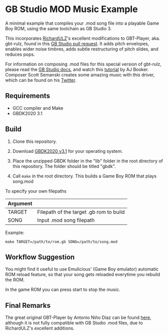 # GB Studio MOD Music Example
A minimal example that compiles your .mod song file into a playable Game Boy ROM, using the same toolchain as GB Studio 3.

This incorporates [RichardULZ](https://github.com/RichardULZ)'s excellent modifications to GBT-Player, aka. gbt-rulz, found in this [GB Studio pull request](https://github.com/chrismaltby/gb-studio/pull/505). It adds pitch envelopes, enables wider noise timbres, adds subtle restructuring of pitch slides, and reduces pops.

For information on composing .mod files for this special version of gbt-rulz, please read the [GB Studio docs](https://www.gbstudio.dev/docs/assets/music/music-gbt), and watch this [tutorial](https://www.youtube.com/watch?v=Qz7z7yWn_5w) by AJ Booker.
Composer Scott Semanski creates some amazing music with this driver, which can be found on his [Twitter](https://twitter.com/ScottSemanski).

## Requirements
- GCC compiler and Make
- GBDK2020 3.1

## Build
1. Clone this repository.

2. Download [GBDK2020 v3.1](https://github.com/gbdk-2020/gbdk-2020/releases/tag/v3.1) for your operating system.

3. Place the unzipped GBDK folder in the "lib" folder in the root directory of this repository. The folder should be titled "gbdk".

4. Call `make` in the root directory. This builds a Game Boy ROM that plays song.mod

To specify your own filepaths

| Argument | |
| -------- |-|
| TARGET   | Filepath of the target .gb rom to build |
| SONG     | Input .mod song filepath |

Example:

`make TARGET=/path/to/rom.gb SONG=/path/to/song.mod`

## Workflow Suggestion

You might find it useful to use Emulicious' (Game Boy emulator) automatic ROM reload feature, so that your song gets reloaded everytime you rebuild the ROM. 

In the game ROM you can press start to stop the music.

## Final Remarks

The great original GBT-Player by Antonio Niño Díaz can be found [here](https://github.com/AntonioND/gbt-player), although it is not fully compatible with GB Studio .mod files, due to RichardULZ's excellent additions.
